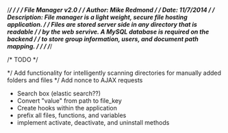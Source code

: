 /****************************************************************************************/
/*                                                                                      */
/*  File Manager v2.0                                                                   */
/*  Author:         Mike Redmond                                                        */
/*  Date:           11/7/2014                                                           */
/*  Description:    File manager is a light weight, secure file hosting application.    */
/*                  Files are stored server side in any directory that is readable      */
/*                  by the web servive. A MySQL database is required on the backend     */
/*                  to store group information, users, and document path mapping.       */
/*                                                                                      */
/****************************************************************************************/

/*  TODO   */

*/  Add functionality for intelligently scanning directories for manually added folders and files
*/  Add nonce to AJAX requests
*   Search box (elastic search??)
*   Convert "value" from path to file_key
*   Create hooks within the application
*   prefix all files, functions, and variables
*   implement activate, deactivate, and uninstall methods
    

    
    
                    